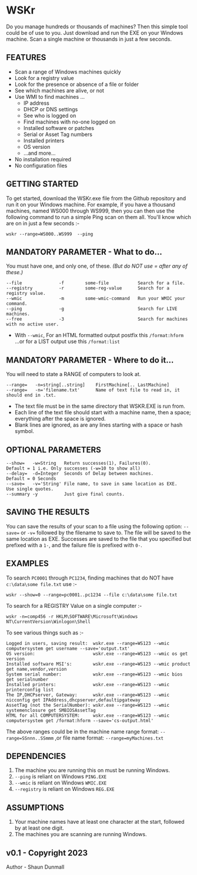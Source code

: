 # WSKr
Do you manage hundreds or thousands of machines?  Then this simple tool could be of use to you.  Just download and run the EXE on your Windows machine. Scan a single machine or thousands in just a few seconds.


## FEATURES
* Scan a range of Windows machines quickly
* Look for a registry value
* Look for the presence or absence of a file or folder
* See which machines are alive, or not
* Use WMI to find machines ...
  * IP address
  * DHCP or DNS settings
  * See who is logged on
  * Find machines with no-one logged on
  * Installed software or patches
  * Serial or Asset Tag numbers
  * Installed printers
  * OS version
  * ...and more...
* No installation required
* No configuration files


## GETTING STARTED
To get started, download the WSKr.exe file from the Github repository and run it on your Windows machine.
For example, if you have a thousand machines, named WS000 through WS999,
then you can then use the following command to run a simple Ping scan on them all.
You'll know which are on in just a few seconds :-
```
wskr --range=WS000..WS999  --ping
```


## MANDATORY PARAMETER - What to do...
You must have one, and only one, of these.
*(But do NOT use = after any of these.)*
```
--file              -f        some-file           Search for a file.
--registry          -r        some-reg-value      Search for a registry value.	
--wmic              -m        some-wmic-command   Run your WMIC your command.
--ping              -g                            Search for LIVE machines.
--free              -3                            Search for machines with no active user.
```
* With ```--wmic```, For an HTML formatted output postfix this ```/format:hform``` ...or for a LIST output use this ```/format:list```
          
          
## MANDATORY PARAMETER - Where to do it...
You will need to state a RANGE of computers to look at.
```
--range=   -n=string[..string]    FirstMachine[.. LastMachine]
--range=   -n='filename.txt'      Name of text file to read in, it should end in .txt.
```

* The text file must be in the same directory that WSKR.EXE is run from.
* Each line of the text file should start with a machine name, then a space; everything after the space is ignored.
* Blank lines are ignored, as are any lines starting with a space or hash symbol.


## OPTIONAL PARAMETERS
```
--show=   -w=String   Return successes(1), Failures(0).             Default = 1 i.e. Only successes (-w=10 to show all)
--delay=  -d=Integer  Seconds of Delay between machines.            Default = 0 Seconds
--save=   -v='String' File name, to save in same location as EXE.   Use single quotes.
--summary -y          Just give final counts.
```


## SAVING THE RESULTS
You can save the results of your scan to a file using the following option:
```--save=``` or ```-v=``` followed by the filename to save to. The file will be saved to the same location as EXE.
Successes are saved to the file that you specified but prefixed with a ```1-```, and the failure file is prefixed with ```0-```.


## EXAMPLES

To search ```PC0001``` through ```PC1234```, finding machines that do NOT have ```c:\data\some file.txt``` use :-
```
wskr --show=0 --range=pc0001..pc1234 --file c:\data\some file.txt
```	
To search for a REGISTRY Value on a single computer :-
```
wskr -n=comp456 -r HKLM\SOFTWARE\Microsoft\Windows NT\CurrentVersion\Winlogon\Shell
```	
To see various things such as :-
```
Logged in users, saving result:  wskr.exe --range=WS123 --wmic computersystem get username --save='output.txt'
OS version:                      wskr.exe --range=WS123 --wmic os get version
Installed software MSI's:        wskr.exe --range=WS123 --wmic product get name,vendor,version
System serial number:            wskr.exe --range=WS123 --wmic bios get serialnumber	
Installed printers:              wskr.exe --range=WS123 --wmic printerconfig list
The IP,DHCPserver, Gateway:      wskr.exe --range=WS123 --wmic nicconfig get IPAddress,dhcpserver,defaultipgateway
AssetTag (not the SerialNumber): wskr.exe --range=WS123 --wmic systemenclosure get SMBIOSAssetTag
HTML for all COMPUTERSYSTEM:     wskr.exe --range=WS123 --wmic computersystem get /format:hform --save='cs-output.html'
```

The above ranges could be in the machine name range format:
```--range=SSnnn..SSmmm```
,or file name format:
```--range=myMachines.txt```	
  

## DEPENDENCIES
1) The machine you are running this on must be running Windows.
2) ```--ping``` is reliant on Windows ```PING.EXE```
3) ```--wmic``` is reliant on Windows ```WMIC.EXE```
4) ```--registry``` is reliant on Windows ```REG.EXE```

## ASSUMPTIONS
1) Your machine names have at least one character at the start, followed by at least one digit.
2) The machines you are scanning are running Windows.

## v0.1 - Copyright 2023

Author - Shaun Dunmall

